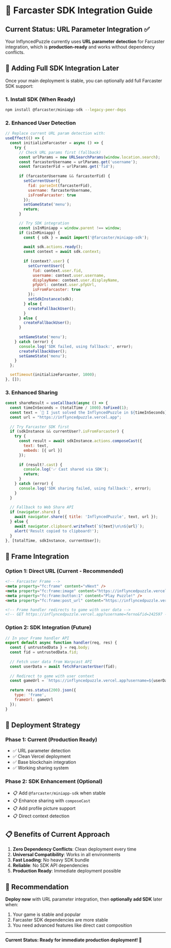# 🎯 Farcaster SDK Integration Guide

## Current Status: **URL Parameter Integration** ✅

Your InflyncedPuzzle currently uses **URL parameter detection** for Farcaster integration, which is **production-ready** and works without dependency conflicts.

## 🔄 **Adding Full SDK Integration Later**

Once your main deployment is stable, you can optionally add full Farcaster SDK support:

### 1. **Install SDK (When Ready)**
```bash
npm install @farcaster/miniapp-sdk --legacy-peer-deps
```

### 2. **Enhanced User Detection**
```javascript
// Replace current URL param detection with:
useEffect(() => {
  const initializeFarcaster = async () => {
    try {
      // Check URL params first (fallback)
      const urlParams = new URLSearchParams(window.location.search);
      const farcasterUsername = urlParams.get('username');
      const farcasterFid = urlParams.get('fid');
      
      if (farcasterUsername && farcasterFid) {
        setCurrentUser({
          fid: parseInt(farcasterFid),
          username: farcasterUsername,
          isFromFarcaster: true
        });
        setGameState('menu');
        return;
      }

      // Try SDK integration
      const isInMiniapp = window.parent !== window;
      if (isInMiniapp) {
        const { sdk } = await import('@farcaster/miniapp-sdk');
        
        await sdk.actions.ready();
        const context = await sdk.context;
        
        if (context?.user) {
          setCurrentUser({
            fid: context.user.fid,
            username: context.user.username,
            displayName: context.user.displayName,
            pfpUrl: context.user.pfpUrl,
            isFromFarcaster: true
          });
          setSdkInstance(sdk);
        } else {
          createFallbackUser();
        }
      } else {
        createFallbackUser();
      }
      
      setGameState('menu');
    } catch (error) {
      console.log('SDK failed, using fallback:', error);
      createFallbackUser();
      setGameState('menu');
    }
  };

  setTimeout(initializeFarcaster, 1000);
}, []);
```

### 3. **Enhanced Sharing**
```javascript
const shareResult = useCallback(async () => {
  const timeInSeconds = (totalTime / 1000).toFixed(1);
  const text = `🧩 I just solved the InflyncedPuzzle in ${timeInSeconds} seconds!\n\nCan you beat my time? Try it now! 👇`;
  const url = "https://inflyncedpuzzle.vercel.app";
  
  // Try Farcaster SDK first
  if (sdkInstance && currentUser?.isFromFarcaster) {
    try {
      const result = await sdkInstance.actions.composeCast({
        text: text,
        embeds: [{ url }]
      });
      
      if (result?.cast) {
        console.log('✅ Cast shared via SDK');
        return;
      }
    } catch (error) {
      console.log('SDK sharing failed, using fallback:', error);
    }
  }
  
  // Fallback to Web Share API
  if (navigator.share) {
    await navigator.share({ title: 'InflyncedPuzzle', text, url });
  } else {
    await navigator.clipboard.writeText(`${text}\n\n${url}`);
    alert('Result copied to clipboard!');
  }
}, [totalTime, sdkInstance, currentUser]);
```

## 🎯 **Frame Integration**

### Option 1: **Direct URL (Current - Recommended)**
```html
<!-- Farcaster Frame -->
<meta property="fc:frame" content="vNext" />
<meta property="fc:frame:image" content="https://inflyncedpuzzle.vercel.app/frame-image.png" />
<meta property="fc:frame:button:1" content="Play Puzzle!" />
<meta property="fc:frame:post_url" content="https://inflyncedpuzzle.vercel.app/api/frame" />

<!-- Frame handler redirects to game with user data -->
<!-- GET https://inflyncedpuzzle.vercel.app?username=ferno&fid=242597 -->
```

### Option 2: **SDK Integration (Future)**
```javascript
// In your Frame handler API
export default async function handler(req, res) {
  const { untrustedData } = req.body;
  const fid = untrustedData.fid;
  
  // Fetch user data from Warpcast API
  const userData = await fetchFarcasterUser(fid);
  
  // Redirect to game with user context
  const gameUrl = `https://inflyncedpuzzle.vercel.app?username=${userData.username}&fid=${fid}`;
  
  return res.status(200).json({
    type: 'frame',
    frameUrl: gameUrl
  });
}
```

## 🚀 **Deployment Strategy**

### Phase 1: **Current (Production Ready)**
- ✅ URL parameter detection
- ✅ Clean Vercel deployment
- ✅ Base blockchain integration
- ✅ Working sharing system

### Phase 2: **SDK Enhancement (Optional)**
- 📋 Add `@farcaster/miniapp-sdk` when stable
- 📋 Enhance sharing with `composeCast`
- 📋 Add profile picture support
- 📋 Direct context detection

## 📋 **Benefits of Current Approach**

1. **Zero Dependency Conflicts**: Clean deployment every time
2. **Universal Compatibility**: Works in all environments
3. **Fast Loading**: No heavy SDK bundle
4. **Reliable**: No SDK API dependencies
5. **Production Ready**: Immediate deployment possible

## 🎯 **Recommendation**

**Deploy now** with URL parameter integration, then **optionally add SDK** later when:
1. Your game is stable and popular
2. Farcaster SDK dependencies are more stable
3. You need advanced features like direct cast composition

---

**Current Status: Ready for immediate production deployment! 🚀**